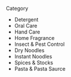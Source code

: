Category 
- Detergent
- Oral Care
- Hand Care
- Home Fragrance
- Insect & Pest Control
- Dry Noodles
- Instant Noodles
- Spices & Stocks
- Pasta & Pasta Saurce
